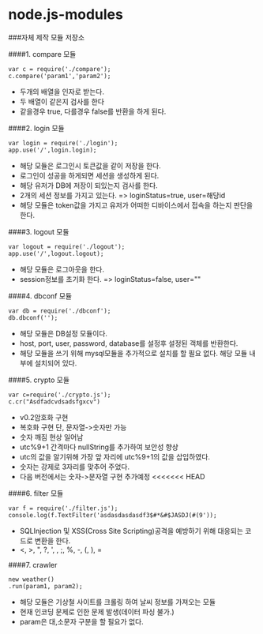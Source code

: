 # node.js-modules

###자체 제작 모듈 저장소

####1. compare 모듈
```
var c = require('./compare');
c.compare('param1','param2');
```
 - 두개의 배열을 인자로 받는다.
 - 두 배열이 같은지 검사를 한다
 - 같을경우 true, 다를경우 false를 반환을 하게 된다.
 
####2. login 모듈
```
var login = require('./login');
app.use('/',login.login);
```
 - 해당 모듈은 로그인시 토큰값을 같이 저장을 한다.
 - 로그인이 성공을 하게되면 세션을 생성하게 된다.
 - 해당 유저가 DB에 저장이 되있는지 검사를 한다.
 - 2개의 세션 정보를 가지고 있는다. => loginStatus=true, user=해당id
 - 해당 모듈은 token값을 가지고 유저가 어떠한 디바이스에서 접속을 하는지 판단을 한다.

####3. logout 모듈
```
var logout = require('./logout');
app.use('/',logout.logout);
```
 - 해당 모듈은 로그아웃을 한다.
 - session정보를 초기화 한다. => loginStatus=false, user=""

####4. dbconf 모듈
```
var db = require('./dbconf');
db.dbconf('');
```
 - 해당 모듈은 DB설정 모듈이다.
 - host, port, user, password, database를 설정후 설정된 객체를 반환한다.
 - 해당 모듈을 쓰기 위해 mysql모듈을 추가적으로 설치를 할 필요 없다. 해당 모듈 내부에 설치되어 있다.

####5. crypto 모듈
```
var c=require('./crypto.js');
c.cr("Asdfadcvdsadsfgxcv")
```
 - v0.2암호화 구현
 - 복호화 구현 단, 문자열->숫자만 가능
 - 숫자 깨짐 현상 일어남
 - utc%9+1 간격마다 nullString를 추가하여 보안성 향상
 - utc의 값을 알기위해 가장 앞 자리에 utc%9+1의 값을 삽입하였다.
 - 숫자는 강제로 3자리를 맞추어 주었다.
 - 다음 버전에서는 숫자->문자열 구현 추가예정
<<<<<<< HEAD

####6. filter 모듈
```
var f = require('./filter.js');
console.log(f.TextFilter('asdasdasdasdf3$#*&#$JASDJ(#(9'));
```
 - SQLInjection 및 XSS(Cross Site Scripting)공격을 예방하기 위해 대응되는 코드로 변환을 한다.
 - <, >, ", ?, ', \, ;, %, -, (, ), =

####7. crawler
```
new weather()
.run(param1, param2);
```
  - 해당 모듈은 기상철 사이트를 크롤링 하여 날씨 정보를 가져오는 모듈
  - 현재 인코딩 문제로 인한 문제 발생(데이터 파싱 불가.) 
  - param은 대,소문자 구분을 할 필요가 없다.